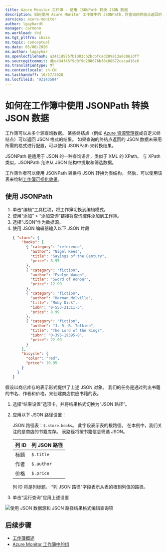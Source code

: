 ```yaml
---
title: Azure Monitor 工作簿 - 使用 JSONPath 转换 JSON 数据
description: 如何使用 Azure Monitor 工作簿中的 JSONPath，将查询的终结点返回的 JSON 数据结果转换为所需格式。
services: azure-monitor
author: lgayhardt
manager: carmonm
ms.workload: tbd
ms.tgt_pltfrm: ibiza
ms.topic: conceptual
ms.date: 05/06/2020
ms.author: lagayhar
ms.openlocfilehash: a2411d9257b1083cb2bcbfcad289813a6c062dff
ms.sourcegitcommit: dbe434f45f9d0f9d298076bf8c08672ceca416c6
ms.translationtype: MT
ms.contentlocale: zh-CN
ms.lasthandoff: 10/17/2020
ms.locfileid: "92143584"
---
```

# <a name="how-to-use-jsonpath-to-transform-json-data-in-workbooks"></a>如何在工作簿中使用 JSONPath 转换 JSON 数据

工作簿可以从多个源查询数据。 某些终结点（例如 [Azure 资源管理器](../../azure-resource-manager/management/overview.md)或自定义终结点）可以返回 JSON 格式的结果。 如果查询的终结点返回的 JSON 数据未采用所需的格式进行配置，可以使用 JSONPath 来转换结果。

JSONPath 是适用于 JSON 的一种查询语言，类似于 XML 的 XPath。 与 XPath 类似，JSONPath 允许从 JSON 结构中提取和筛选数据。

工作簿作者可以使用 JSONPath 转换将 JSON 转换为表结构。 然后，可以使用该表来绘制[工作簿可视化效果](./workbooks-overview.md#visualizations)。

## <a name="using-jsonpath"></a>使用 JSONPath

1. 单击“编辑”工具栏项，将工作簿切换到编辑模式。
2. 使用“添加” > “添加查询”链接将查询控件添加到工作簿。 
3. 选择“JSON”作为数据源。
4. 使用 JSON 编辑器输入以下 JSON 片段
    ```json
    { "store": {
        "books": [ 
          { "category": "reference",
            "author": "Nigel Rees",
            "title": "Sayings of the Century",
            "price": 8.95
          },
          { "category": "fiction",
            "author": "Evelyn Waugh",
            "title": "Sword of Honour",
            "price": 12.99
          },
          { "category": "fiction",
            "author": "Herman Melville",
            "title": "Moby Dick",
            "isbn": "0-553-21311-3",
            "price": 8.99
          },
          { "category": "fiction",
            "author": "J. R. R. Tolkien",
            "title": "The Lord of the Rings",
            "isbn": "0-395-19395-8",
            "price": 22.99
          }
        ],
        "bicycle": {
          "color": "red",
          "price": 19.95
        }
      }
    }
    ```  

假设以商店库存的表示形式提供了上述 JSON 对象。 我们的任务是通过列出书籍的书名、作者和价格，来创建商店供应书籍的表。

1. 选择“结果设置”选项卡，并将结果格式切换为“JSON 路径”。 
2. 应用以下 JSON 路径设置：

    JSON 路径表：`$.store.books`。 此字段表示表的根路径。 在本例中，我们关注的是商店的书籍库存。 表路径将按书籍信息筛选 JSON。

   | 列 ID | 列 JSON 路径 |
   |:-----------|:-----------------|
   | 标题      | `$.title`        |
   | 作者     | `$.author`       |
   | 价格      | `$.price`        |

    列 ID 将是列标题。 “列 JSON 路径”字段表示从表的根到列值的路径。

1. 单击“运行查询”应用上述设置

![ 使用 JSON 数据源和 JSON 路径结果格式编辑查询项](./media/workbooks-jsonpath/query-jsonpath.png)

## <a name="next-steps"></a>后续步骤
- [工作簿概述](workbooks-overview.md)
- [Azure Monitor 工作簿中的组](workbooks-groups.md)